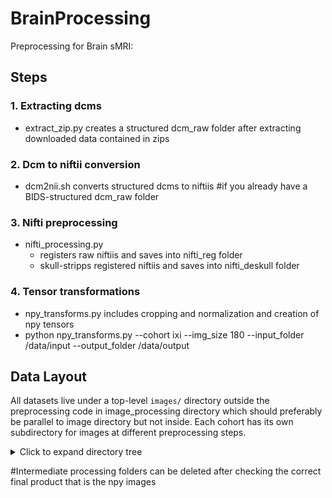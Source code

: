 # BrainProcessing
Preprocessing for Brain sMRI:
## Steps
### 1. Extracting dcms
- extract_zip.py creates a structured dcm_raw folder after extracting downloaded data contained in zips
### 2. Dcm to niftii conversion 
- dcm2nii.sh converts structured dcms to niftiis  #if you already have a BIDS-structured dcm_raw folder 
### 3. Nifti preprocessing 
- nifti_processing.py 
  - registers raw niftiis and saves into nifti_reg folder 
  - skull-stripps registered niftiis and saves into nifti_deskull folder
### 4. Tensor transformations
- npy_transforms.py includes cropping and normalization and creation of npy tensors
- python npy_transforms.py --cohort ixi --img_size 180 --input_folder /data/input --output_folder /data/output
## Data Layout  

All datasets live under a top-level `images/` directory outside the preprocessing code in image_processing directory which should preferably be parallel to image directory but not inside. 
Each cohort has its own subdirectory for images at different preprocessing steps.

<details>
<summary>Click to expand directory tree</summary>

```text
images/
├── cohort_name1/
│   ├── dcm_cmprs/
│   │   ├── batch1.zip
│   │   ├── batch2.zip
│   │   └── ...
│   ├── dcm_raw/
│   │   ├── {eid1}/
│   │   │   ├── xx1.dcm
│   │   │   ├── xx2.dcm
│   │   │   └── ...
│   │   └── {eid2}/
│   ├── nifti_raw/
│   │   ├── {eid1}.nii.gz
│   │   └── ...
│   ├── nifti_reg/
│   │   ├── {eid1}_registered.nii.gz
│   │   └── ...
│   ├── nifti_deskull/
│   │   ├── {eid1}_deskulled.nii.gz
│   │   └── ...
│   ├── npy_cohort180/
│   │   ├── {eid1}.npy
│   │   └── ...
├── cohort_name2/
├── cohort_name3/
```

</details>



#Intermediate processing folders can be deleted after checking the correct final product that is the npy images

